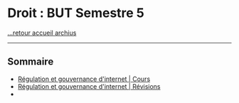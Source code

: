 # Droit : BUT Semestre 5

[...retour accueil archius](../../README.md)

---

## Sommaire

- [Régulation et gouvernance d'internet | Cours](./notes/1.md)
- [Régulation et gouvernance d'internet | Révisions](./notes/2.md)
- 